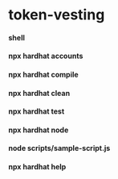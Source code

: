 # token-vesting
#### shell
#### npx hardhat accounts
#### npx hardhat compile
#### npx hardhat clean
#### npx hardhat test
#### npx hardhat node
#### node scripts/sample-script.js
#### npx hardhat help